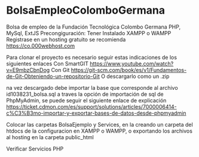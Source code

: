 # BolsaEmpleoColomboGermana
Bolsa de empleo de la Fundación Tecnológica Colombo Germana PHP, MySql, ExtJS
Precongiguración:
Tener Instalado XAMPP o WAMPP
Registrase en un hosting gratuito se recomienda https://co.000webhost.com

Para clonar el proyecto es necesario seguir estas indicaciones de los siguientes enlaces
Con SmartGIT https://www.youtube.com/watch?v=E9mbzCbnDog
Con Git https://git-scm.com/book/es/v1/Fundamentos-de-Git-Obteniendo-un-repositorio-Git
O descargarlo como un .zip

na vez descargado debe importar la base que corresponde al archivo id1038231_bolsa.sql a traves la opción de importación de sql de PhpMyAdmin, se puede seguir el siguiente enlace de explicación https://ticket.cdmon.com/es/support/solutions/articles/7000006414-c%C3%B3mo-importar-y-exportar-bases-de-datos-desde-phpmyadmin

Colocar las carpetas BolsaEjemplo y Services, en la creando un carpeta del htdocs de la configuracion en XAMPP o WAMPP, o exportando los archivos al hosting en la carpeta public_html

Verificar Servicios PHP

